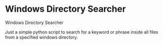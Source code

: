 # Windows Directory Searcher
 Windows Directory Searcher

Just a simple python script to search for a keyword or phrase inside all files from a specified windows directory.
